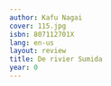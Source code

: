 ```yaml
---
author: Kafu Nagai
cover: 115.jpg
isbn: 807112701X
lang: en-us
layout: review
title: De rivier Sumida
year: 0
---
```

